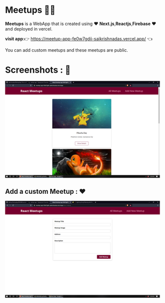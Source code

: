 # Meetups 🙋‍♂️

**Meetups** is a WebApp that is created using ❤️ **Next.js**,**Reactjs**,**Firebase** ❤️ and deployed in vercel.

**visit app**:👉  https://meetup-app-fe0w7gdii-saikrishnadas.vercel.app/   👈

You can add custom meetups and these meetups are public.

# Screenshots : 📸
 
![website screenshot](https://github.com/saikrishnadas/MeetupApp/blob/main/Screenshot%20(188).png)


## Add a custom Meetup : ❤️

![website screenshot2](https://github.com/saikrishnadas/MeetupApp/blob/main/Screenshot%20(189).png)
